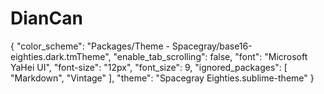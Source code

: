 # DianCan
{
	"color_scheme": "Packages/Theme - Spacegray/base16-eighties.dark.tmTheme",
	"enable_tab_scrolling": false,
	"font": "Microsoft YaHei UI",
	"font-size": "12px",
	"font_size": 9,
	"ignored_packages":
	[
		"Markdown",
		"Vintage"
	],
	"theme": "Spacegray Eighties.sublime-theme"
}
